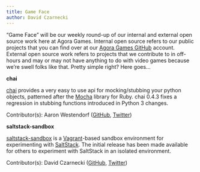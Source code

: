 ```yaml
---
title: Game Face
author: David Czarnecki
---
```

“Game Face” will be our weekly round-up of our internal and external open source work here at Agora Games. Internal open source refers to our public projects that you can find over at our [Agora Games GitHub](https://github.com/agoragames/) account. External open source work refers to projects that we contribute to in off-hours and may or may not have anything to do with video games because we’re swell folks like that. Pretty simple right? Here goes…

 **chai**

 [chai](https://github.com/agoragames/chai) provides a very easy to use api for mocking/stubbing your python objects, patterned after the [Mocha](http://mocha.rubyforge.org/) library for Ruby. chai 0.4.3 fixes a regression in stubbing functions introduced in Python 3 changes.

 Contributor(s): Aaron Westendorf ([GitHub](https://github.com/awestendorf/), [Twitter](https://twitter.com/WashUffize))

 **saltstack-sandbox**

 [saltstack-sandbox](https://github.com/agoragames/saltstack-sandbox) is a [Vagrant](http://www.vagrantup.com/)-based sandbox environment for experimenting with [SaltStack](http://saltstack.com/). The initial release has been made available for others to experiment with SaltStack in an isolated environment.

 Contributor(s): David Czarnecki ([GitHub](https://github.com/czarneckid/), [Twitter](https://twitter.com/czarneckid))
